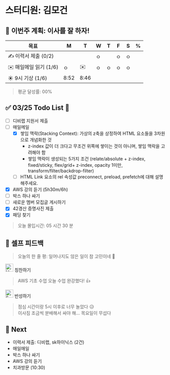 # 스터디원: 김모건

## 🚀 이번주 계획: 이사를 잘 하자!

| 목표                   | M    | T    | W   | T   | F   | S   | %   |
| ---------------------- | ---- | ---- | --- | --- | --- | --- | --- |
| ✍️ 이력서 제출 (0/2)   |      |      | ㅇ  |     | ㅇ  | ㅇ  |     |
| ✉️ 매일메일 읽기 (1/6) | ㅇ   | ✉️   | ㅇ  | ㅇ  | ㅇ  | ㅇ  |     |
| ☀️ 9시 기상 (1/6)      | 8:52 | 8:46 |     |     |     |     |     |

> 평균 달성률: 00%<br>

## ✅ 03/25 Todo List 🌸

- [ ] 디비랩 지원서 제출
- [ ] 매일메일
  - [x] 쌓임 맥락(Stacking Context): 가상의 z축을 상정하여 HTML 요소들을 3차원으로 개념화한 것
    - z-index 값이 더 크다고 무조건 위쪽에 쌓이는 것이 아니며, 쌓임 맥락을 고려해야 함
    - 쌓임 맥락이 생성되는 5가지 조건 (relate/absolute + z-index, fixed/sticky, flex/grid+ z-index, opacity 1미만, transform/filter/backdrop-filter)
  - [ ] HTML Link 요소의 rel 속성값 preconnect, preload, prefetch에 대해 설명해주세요.
- [x] AWS 강의 듣기 (5h30m/6h)
- [ ] 박스 하나 싸기
- [ ] 새로운 멤버 모집글 게시하기
- [x] 42경산 증명사진 제출
- [x] 패딩 찾기

> 오늘 몰입시간: 05 시간 30 분<br>

## 🎉 셀프 피드백

> 오늘의 한 줄 평: 일어나지도 않은 일이 참 고민이네 🤔 <br>

<img src="https://raw.githubusercontent.com/Tarikul-Islam-Anik/Animated-Fluent-Emojis/master/Emojis/Smilies/Hugging%20Face.png" alt="Hugging Face" width="25" height="25"> 칭찬하기 </img>

> AWS 기초 수업 오늘 수업 완강했다! 👍<br>

<img src="https://raw.githubusercontent.com/Tarikul-Islam-Anik/Animated-Fluent-Emojis/master/Emojis/Smilies/Face%20with%20Monocle.png" alt="Face with Monocle" width="25" height="25"> 반성하기</img>

> 점심 시간이랑 5시 이후로 너무 놀았다 😥 <br>
> 이사짐 조금씩 분배해서 싸야 해... 목요일이 무섭다 <br>

## 🌱 Next

- 이력서 제출: 디비랩, sk하이닉스 (2건)
- 매일매일
- 박스 하나 싸기
- AWS 강의 듣기
- 치과방문 (10:30)
